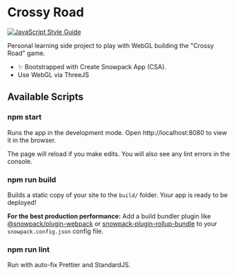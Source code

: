 # Crossy Road

[![JavaScript Style Guide](https://cdn.rawgit.com/standard/standard/master/badge.svg)](https://github.com/standard/standard)



Personal learning side project to play with WebGL building the "Crossy Road" game.
- ✨ Bootstrapped with Create Snowpack App (CSA).
- Use WebGL via ThreeJS

## Available Scripts

### npm start

Runs the app in the development mode.
Open http://localhost:8080 to view it in the browser.

The page will reload if you make edits.
You will also see any lint errors in the console.

### npm run build

Builds a static copy of your site to the `build/` folder.
Your app is ready to be deployed!

**For the best production performance:** Add a build bundler plugin like [@snowpack/plugin-webpack](https://github.com/snowpackjs/snowpack/tree/main/plugins/plugin-webpack) or [snowpack-plugin-rollup-bundle](https://github.com/ParamagicDev/snowpack-plugin-rollup-bundle) to your `snowpack.config.json` config file.

### npm run lint

Run with auto-fix Prettier and StandardJS.
